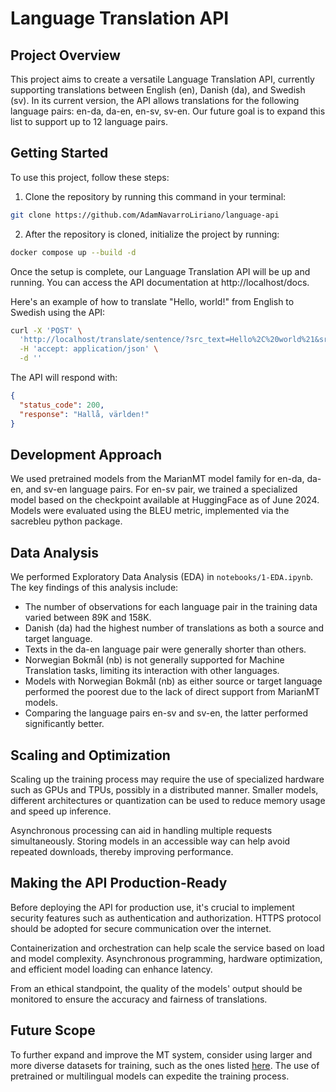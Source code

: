 # Language Translation API

## Project Overview

This project aims to create a versatile Language Translation API, currently supporting translations between English (en), Danish (da), and Swedish (sv). In its current version, the API allows translations for the following language pairs: en-da, da-en, en-sv, sv-en. Our future goal is to expand this list to support up to 12 language pairs.

## Getting Started

To use this project, follow these steps:

1. Clone the repository by running this command in your terminal:

```bash
git clone https://github.com/AdamNavarroLiriano/language-api
```

2. After the repository is cloned, initialize the project by running:

```bash
docker compose up --build -d
```

Once the setup is complete, our Language Translation API will be up and running. You can access the API documentation at http://localhost/docs.

Here's an example of how to translate "Hello, world!" from English to Swedish using the API:

```bash
curl -X 'POST' \
  'http://localhost/translate/sentence/?src_text=Hello%2C%20world%21&src=en&tgt=sv' \
  -H 'accept: application/json' \
  -d ''
```

The API will respond with:

```json
{
  "status_code": 200,
  "response": "Hallå, världen!"
}
```

## Development Approach

We used pretrained models from the MarianMT model family for en-da, da-en, and sv-en language pairs. For en-sv pair, we trained a specialized model based on the checkpoint available at HuggingFace as of June 2024. Models were evaluated using the BLEU metric, implemented via the sacrebleu python package.

## Data Analysis

We performed Exploratory Data Analysis (EDA) in `notebooks/1-EDA.ipynb`. The key findings of this analysis include:

- The number of observations for each language pair in the training data varied between 89K and 158K.
- Danish (da) had the highest number of translations as both a source and target language.
- Texts in the da-en language pair were generally shorter than others.
- Norwegian Bokmål (nb) is not generally supported for Machine Translation tasks, limiting its interaction with other languages.
- Models with Norwegian Bokmål (nb) as either source or target language performed the poorest due to the lack of direct support from MarianMT models.
- Comparing the language pairs en-sv and sv-en, the latter performed significantly better.

## Scaling and Optimization

Scaling up the training process may require the use of specialized hardware such as GPUs and TPUs, possibly in a distributed manner. Smaller models, different architectures or quantization can be used to reduce memory usage and speed up inference.

Asynchronous processing can aid in handling multiple requests simultaneously. Storing models in an accessible way can help avoid repeated downloads, thereby improving performance.

## Making the API Production-Ready

Before deploying the API for production use, it's crucial to implement security features such as authentication and authorization. HTTPS protocol should be adopted for secure communication over the internet.

Containerization and orchestration can help scale the service based on load and model complexity. Asynchronous programming, hardware optimization, and efficient model loading can enhance latency.

From an ethical standpoint, the quality of the models' output should be monitored to ensure the accuracy and fairness of translations.

## Future Scope

To further expand and improve the MT system, consider using larger and more diverse datasets for training, such as the ones listed [here](https://metatext.io/datasets-list/translation-task). The use of pretrained or multilingual models can expedite the training process.